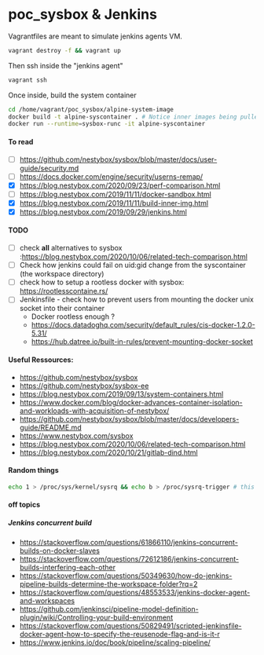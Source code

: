 # poc_sysbox & Jenkins

Vagrantfiles are meant to simulate jenkins agents VM.
```sh
vagrant destroy -f && vagrant up
```
Then ssh inside the "jenkins agent"
```sh
vagrant ssh
```

Once inside, build the system container
```sh
cd /home/vagrant/poc_sysbox/alpine-system-image
docker build -t alpine-syscontainer . # Notice inner images being pulled
docker run --runtime=sysbox-runc -it alpine-syscontainer
```

#### To read
- [ ] https://github.com/nestybox/sysbox/blob/master/docs/user-guide/security.md
- [ ] https://docs.docker.com/engine/security/userns-remap/
- [x] https://blog.nestybox.com/2020/09/23/perf-comparison.html
- [ ] https://blog.nestybox.com/2019/11/11/docker-sandbox.html
- [x] https://blog.nestybox.com/2019/11/11/build-inner-img.html
- [x] https://blog.nestybox.com/2019/09/29/jenkins.html

#### TODO
- [ ] check **all** alternatives to sysbox :https://blog.nestybox.com/2020/10/06/related-tech-comparison.html
- [ ] Check how jenkins could fail on uid:gid change from the syscontainer (the workspace directory)
- [ ] check how to setup a rootless docker with sysbox: https://rootlesscontaine.rs/
- [ ] Jenkinsfile - check how to prevent users from mounting the docker unix socket into their container
  - Docker rootless enough ?
  - https://docs.datadoghq.com/security/default_rules/cis-docker-1.2.0-5.31/
  - https://hub.datree.io/built-in-rules/prevent-mounting-docker-socket

#### Useful Ressources:
- https://github.com/nestybox/sysbox
- https://github.com/nestybox/sysbox-ee
- https://blog.nestybox.com/2019/09/13/system-containers.html
- https://www.docker.com/blog/docker-advances-container-isolation-and-workloads-with-acquisition-of-nestybox/
- https://github.com/nestybox/sysbox/blob/master/docs/developers-guide/README.md
- https://www.nestybox.com/sysbox
- https://blog.nestybox.com/2020/10/06/related-tech-comparison.html
- https://blog.nestybox.com/2020/10/21/gitlab-dind.html

#### Random things

```sh
echo 1 > /proc/sys/kernel/sysrq && echo b > /proc/sysrq-trigger # this reboot the host if the container is privileged... too bad !
```

#### off topics
##### Jenkins concurrent build
- https://stackoverflow.com/questions/61866110/jenkins-concurrent-builds-on-docker-slaves
- https://stackoverflow.com/questions/72612186/jenkins-concurrent-builds-interfering-each-other
- https://stackoverflow.com/questions/50349630/how-do-jenkins-pipeline-builds-determine-the-workspace-folder?rq=2
- https://stackoverflow.com/questions/48553533/jenkins-docker-agent-and-workspaces
- https://github.com/jenkinsci/pipeline-model-definition-plugin/wiki/Controlling-your-build-environment
- https://stackoverflow.com/questions/50829491/scripted-jenkinsfile-docker-agent-how-to-specify-the-reusenode-flag-and-is-it-r
- https://www.jenkins.io/doc/book/pipeline/scaling-pipeline/
